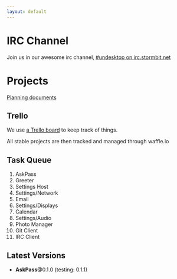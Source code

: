 ```yaml
---
layout: default
---
```


# IRC Channel
Join us in our awesome irc channel, [#undesktop on irc.stormbit.net][1]

[1]: ircs://irc.stormbit.net:6697/#undesktop

# Projects
[Planning documents](planning.html)

## Trello
We use [a Trello board](https://trello.com/b/lJvl7nTd/undesktop) to keep track of things.

All stable projects are then tracked and managed through waffle.io

## Task Queue
 1. AskPass
 2. Greeter
 3. Settings Host
 4. Settings/Network
 5. Email
 6. Settings/Displays
 7. Calendar
 8. Settings/Audio
 9. Photo Manager
10. Git Client
11. IRC Client

## Latest Versions
* **AskPass**@0.1.0 (testing: 0.1.1)
